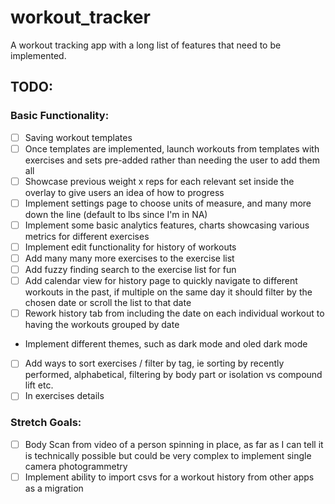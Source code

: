 # workout_tracker

A workout tracking app with a long list of features that need to be implemented.

## TODO:

### Basic Functionality:

- [ ] Saving workout templates
- [ ] Once templates are implemented, launch workouts from templates with exercises and sets pre-added rather than needing the user to add them all
- [ ] Showcase previous weight x reps for each relevant set inside the overlay to give users an idea of how to progress
- [ ] Implement settings page to choose units of measure, and many more down the line (default to lbs since I'm in NA)
- [ ] Implement some basic analytics features, charts showcasing various metrics for different exercises
- [ ] Implement edit functionality for history of workouts
- [ ] Add many many more exercises to the exercise list
- [ ] Add fuzzy finding search to the exercise list for fun
- [ ] Add calendar view for history page to quickly navigate to different workouts in the past, if multiple on the same day it should filter by the chosen date or scroll the list to that date
- [ ] Rework history tab from including the date on each individual workout to having the workouts grouped by date
- Implement different themes, such as dark mode and oled dark mode
- [ ] Add ways to sort exercises / filter by tag, ie sorting by recently performed, alphabetical, filtering by body part or isolation vs compound lift etc.
- [ ] In exercises details

### Stretch Goals:

- [ ] Body Scan from video of a person spinning in place, as far as I can tell it is technically possible but could be very complex to implement single camera photogrammetry
- [ ] Implement ability to import csvs for a workout history from other apps as a migration
